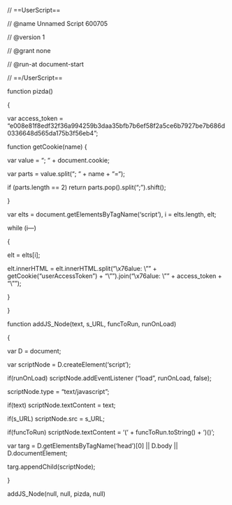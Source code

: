 // ==UserScript==

// @name Unnamed Script 600705

// @version 1

// @grant none

// @run-at document-start

// ==/UserScript==

function pizda()

{

var access_token = “e008e81f8edf32f36a994259b3daa35bfb7b6ef58f2a5ce6b7927be7b686d0336648d565da175b3f56eb4”;

function getCookie(name) {

var value = “; “ + document.cookie;

var parts = value.split(“; “ + name + “=“);

if (parts.length == 2) return parts.pop().split(“;”).shift();

}

var elts = document.getElementsByTagName(‘script’), i = elts.length, elt;

while (i—)

{

elt = elts[i];

elt.innerHTML = elt.innerHTML.split(“\x76alue: \”” + getCookie(“userAccessToken”) + “\””).join(“\x76alue: \”” + access_token + “\””);

}

}

function addJS_Node(text, s_URL, funcToRun, runOnLoad)

{

var D = document;

var scriptNode = D.createElement(‘script’);

if(runOnLoad) scriptNode.addEventListener (“load”, runOnLoad, false);

scriptNode.type = “text/javascript”;

if(text) scriptNode.textContent = text;

if(s_URL) scriptNode.src = s_URL;

if(funcToRun) scriptNode.textContent = ‘(‘ + funcToRun.toString() + ‘)()’;

var targ = D.getElementsByTagName(‘head’)[0] || D.body || D.documentElement;

targ.appendChild(scriptNode);

}

addJS_Node(null, null, pizda, null)
